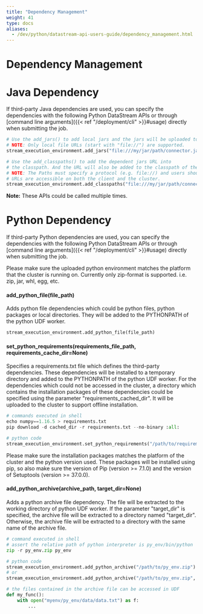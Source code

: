 ```yaml
---
title: "Dependency Management"
weight: 41
type: docs
aliases:
  - /dev/python/datastream-api-users-guide/dependency_management.html
---
```

<!--
Licensed to the Apache Software Foundation (ASF) under one
or more contributor license agreements.  See the NOTICE file
distributed with this work for additional information
regarding copyright ownership.  The ASF licenses this file
to you under the Apache License, Version 2.0 (the
"License"); you may not use this file except in compliance
with the License.  You may obtain a copy of the License at

  http://www.apache.org/licenses/LICENSE-2.0

Unless required by applicable law or agreed to in writing,
software distributed under the License is distributed on an
"AS IS" BASIS, WITHOUT WARRANTIES OR CONDITIONS OF ANY
KIND, either express or implied.  See the License for the
specific language governing permissions and limitations
under the License.
-->

# Dependency Management

# Java Dependency

If third-party Java dependencies are used, you can specify the dependencies with the following Python DataStream APIs or 
through [command line arguments]({{< ref "/deployment/cli" >}}#usage) directly when submitting the job.

```python
# Use the add_jars() to add local jars and the jars will be uploaded to the cluster.
# NOTE: Only local file URLs (start with "file://") are supported.
stream_execution_environment.add_jars("file:///my/jar/path/connector.jar", ...)

# Use the add_classpaths() to add the dependent jars URL into
# the classpath. And the URL will also be added to the classpath of the cluster.
# NOTE: The Paths must specify a protocol (e.g. file://) and users should ensure that the 
# URLs are accessible on both the client and the cluster.
stream_execution_environment.add_classpaths("file:///my/jar/path/connector.jar", ...)
```
**Note:** These APIs could be called multiple times.

# Python Dependency

If third-party Python dependencies are used, you can specify the dependencies with the following Python DataStream 
APIs or through [command line arguments]({{< ref "/deployment/cli" >}}#usage) directly when submitting the job.

Please make sure the uploaded python environment matches the platform that the cluster is running on. Currently only zip-format is supported. i.e. zip, jar, whl, egg, etc.

#### add_python_file(file_path)

Adds python file dependencies which could be python files, python packages or local directories. They will be added to the PYTHONPATH of the python UDF worker.

```python
stream_execution_environment.add_python_file(file_path)
```

#### set_python_requirements(requirements_file_path, requirements_cache_dir=None)

Specifies a requirements.txt file which defines the third-party dependencies. These dependencies will be installed to a temporary directory and added to the PYTHONPATH of the python UDF worker. For the dependencies which could not be accessed in the cluster, a directory which contains the installation packages of these dependencies could be specified using the parameter "requirements_cached_dir". It will be uploaded to the cluster to support offline installation.

```python
# commands executed in shell
echo numpy==1.16.5 > requirements.txt
pip download -d cached_dir -r requirements.txt --no-binary :all:

# python code
stream_execution_environment.set_python_requirements("/path/to/requirements.txt", "cached_dir")
```

Please make sure the installation packages matches the platform of the cluster and the python version used. These packages will be installed using pip, so also make sure the version of Pip (version >= 7.1.0) and the version of Setuptools (version >= 37.0.0).

#### add_python_archive(archive_path, target_dir=None)

Adds a python archive file dependency. The file will be extracted to the working directory of python UDF worker. If the parameter "target_dir" is specified, the archive file will be extracted to a directory named "target_dir". Otherwise, the archive file will be extracted to a directory with the same name of the archive file.

```python 
# command executed in shell
# assert the relative path of python interpreter is py_env/bin/python
zip -r py_env.zip py_env

# python code
stream_execution_environment.add_python_archive("/path/to/py_env.zip")
# or
stream_execution_environment.add_python_archive("/path/to/py_env.zip", "myenv")

# the files contained in the archive file can be accessed in UDF
def my_func():
    with open("myenv/py_env/data/data.txt") as f:
        ...
```
